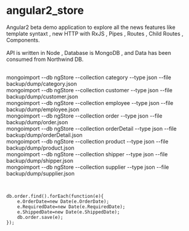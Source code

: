 # angular2_store
Angular2 beta demo application to explore all the news features like template syntaxt , new HTTP with RxJS , Pipes , Routes , Child Routes , Components.
<br><br>
API is written in Node , Database is MongoDB , and Data has been consumed from Northwind DB.<br><br>

mongoimport --db ngStore --collection category --type json --file backup/dump/category.json<br>
mongoimport --db ngStore --collection customer --type json --file backup/dump/customer.json<br>
mongoimport --db ngStore --collection employee --type json --file backup/dump/employee.json<br>
mongoimport --db ngStore --collection order --type json --file backup/dump/order.json<br>
mongoimport --db ngStore --collection orderDetail --type json --file backup/dump/orderDetail.json<br>
mongoimport --db ngStore --collection product --type json --file backup/dump/product.json<br>
mongoimport --db ngStore --collection shipper --type json --file backup/dump/shipper.json<br>
mongoimport --db ngStore --collection supplier --type json --file backup/dump/supplier.json<br><br>


<code>
db.order.find().forEach(function(e){
    e.OrderDate=new Date(e.OrderDate);
    e.RequiredDate=new Date(e.RequiredDate);
    e.ShippedDate=new Date(e.ShippedDate);
    db.order.save(e);
});
</code>



